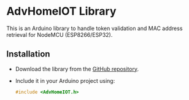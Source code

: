 # AdvHomeIOT Library

This is an Arduino library to handle token validation and MAC address retrieval for NodeMCU (ESP8266/ESP32).

## Installation

- Download the library from the [GitHub repository](https://github.com/yourusername/AdvHomeIOT).
- Include it in your Arduino project using:

  ```cpp
  #include <AdvHomeIOT.h>
